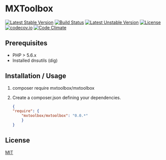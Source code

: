 # MXToolbox

[![Latest Stable Version](https://poser.pugx.org/mxtoolbox/mxtoolbox/v/stable)](https://github.com/heximcz/mxtoolbox/releases)
[![Build Status](https://travis-ci.org/heximcz/mxtoolbox.svg?branch=master)](https://travis-ci.org/heximcz/mxtoolbox)
[![Latest Unstable Version](https://poser.pugx.org/mxtoolbox/mxtoolbox/v/unstable)](https://github.com/heximcz/mxtoolbox)
[![License](https://poser.pugx.org/mxtoolbox/mxtoolbox/license)](https://github.com/heximcz/mxtoolbox/blob/master/LICENSE.md)
[![codecov.io](https://codecov.io/github/heximcz/mxtoolbox/coverage.svg?branch=master)](https://codecov.io/github/heximcz/mxtoolbox?branch=master)
[![Code Climate](https://codeclimate.com/github/heximcz/mxtoolbox/badges/gpa.svg)](https://codeclimate.com/github/heximcz/mxtoolbox)

## Prerequisites

- PHP > 5.6.x
- Installed dnsutils (dig)

## Installation / Usage

1. composer require mxtoolbox/mxtoolbox

2. Create a composer.json defining your dependencies.

    ``` json
    {
    "require": {
        "mxtoolbox/mxtoolbox": "0.0.*"
        }
    }
    ```

## License

[MIT](https://github.com/heximcz/mxtoolbox/blob/master/LICENSE.md)
